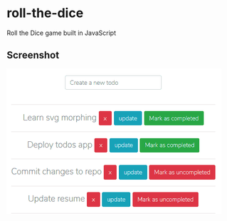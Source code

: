 # roll-the-dice
Roll the Dice game built in JavaScript

## Screenshot
![Screenshot](screenshot.png)

